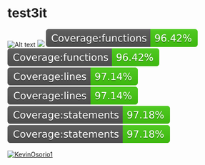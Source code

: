 # test3it

![Alt text](./badges/badge-brunches.svg)
<img src="./badges/badge-brunches.svg">
![Alt text](./badges/badge-functions.svg)
<img src="./badges/badge-functions.svg">
![Alt text](./badges/badge-lines.svg)
<img src="./badges/badge-lines.svg">
![Alt text](./badges/badge-statements.svg)
<img src="./badges/badge-statements.svg">


[![KevinOsorio1](https://circleci.com/gh/kevinOsorio1/test3it.svg?style=svg)](https://app.circleci.com/pipelines/github/kevinOsorio1/test3it?branch=master&filter=all&status=none&status=success)
